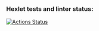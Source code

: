 ### Hexlet tests and linter status:
[![Actions Status](https://github.com/UsmanSakhbeev/python-project-52/actions/workflows/hexlet-check.yml/badge.svg)](https://github.com/UsmanSakhbeev/python-project-52/actions)